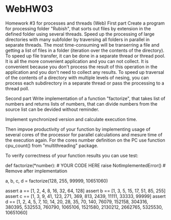 # WebHW03
Homework #3 for processes and threads (Web)
First part
Create a program for processing folder "Rubish", that sorts out files by extension in the defined folder  using several threads. Speed up the processing of large directories with many subfolder by traversing all folders in parallel in separate threads. The most time-consuming will be transerring a file and getting a list of files in a folder (iteration over the contents of the directory). To speed up file transfer, it can be done in a separate thread or thread pool. It is all the more convenient application and you can not collect. It is convenient because you don't process the result of this operation in the application and you don't need to collect any results. To speed up traversal of the contents of a directory  with multiple levels of nesing, you can process each subdirectory in a separate thread or pass the processing to a thread poll.

Second part
Write implementation of a function "factorize", that takes list of numbers and returns lists of numbers, that can divide numbers from the source list can be devided without  reminder. 

Implement synchronized version and calculate execution time.

Then impvoe productivity of your function by implementing usage of several cores of the processor for parallel calculations and mesure time of the execution again. For the cores number definition on the PC use function cpu_count() from "multithreading" package.

To verify correctness of your function results you can use test:

def factorize(*number):
    # YOUR CODE HERE
    raise NotImplementedError() # Remove after implementation


a, b, c, d  = factorize(128, 255, 99999, 10651060)

assert a == [1, 2, 4, 8, 16, 32, 64, 128]
assert b == [1, 3, 5, 15, 17, 51, 85, 255]
assert c == [1, 3, 9, 41, 123, 271, 369, 813, 2439, 11111, 33333, 99999]
assert d == [1, 2, 4, 5, 7, 10, 14, 20, 28, 35, 70, 140, 76079, 152158, 304316, 380395, 532553, 760790, 1065106, 1521580, 2130212, 2662765, 5325530, 10651060]

